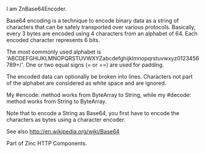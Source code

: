 I am ZnBase64Encoder.

Base64 encoding is a technique to encode binary data as a string of characters that can be safely transported over various protocols. Basically, every 3 bytes are encoded using 4 characters from an alphabet of 64. Each encoded character represents 6 bits.

The most commonly used alphabet is 'ABCDEFGHIJKLMNOPQRSTUVWXYZabcdefghijklmnopqrstuvwxyz0123456789+/'. One or two equal signs (= or ==) are used for padding.

The encoded data can optionally be broken into lines. Characters not part of the alphabet are considered as white space and are ignored.

My #encode: method works from ByteArray to String, while my #decode: method works from String to ByteArray.

Note that to encode a String as Base64, you first have to encode the characters as bytes using a character encoder.

See also http://en.wikipedia.org/wiki/Base64

Part of Zinc HTTP Components.
